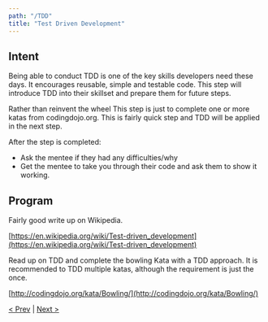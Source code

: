 ```yaml
---
path: "/TDD"
title: "Test Driven Development"
---
```

## Intent
Being able to conduct TDD is one of the key skills developers need these days. It encourages reusable, simple and testable code. This step will introduce TDD into their skillset and prepare them for future steps.

Rather than reinvent the wheel This step is just to complete one or more katas from codingdojo.org. This is fairly quick step and TDD will be applied in the next step. 

After the step is completed: 
- Ask the mentee if they had any difficulties/why
- Get the mentee to take you through their code and ask them to show it working. 

## Program

Fairly good write up on Wikipedia.

[https://en.wikipedia.org/wiki/Test-driven_development](https://en.wikipedia.org/wiki/Test-driven_development)

Read up on TDD and complete the bowling Kata with a TDD approach. It is recommended to TDD multiple katas, although the requirement is just the once. 

[http://codingdojo.org/kata/Bowling/](http://codingdojo.org/kata/Bowling/)

[< Prev](../shopping2) | [Next >](../shopping3)